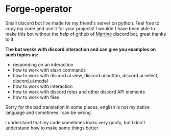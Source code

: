 # Forge-operator
Small discord bot i've made for my friend's server on python.
Feel free to copy my code and use it for your projects! 
I wouldn't have been able to make this bot without the help of github of [Martine](https://github.com/MartineBot) discord bot, great thanks to it

**The bot works with discord interaction and can give you examples on such topics as:**
- responding on an interaction
- how to work with slash commands
- how to work with discord.ui.view, discord.ui.button, discord.ui.select, discord.ui.modal
- how to work with interaction
- how to work with discord roles and other discord API elements
- how to work with files

Sorry for the bad translation in some places, english is not my native language and sometimes i can be wrong.

I understand that my code sometimes looks very goofy, but I don't understand how to make some things better
